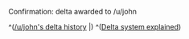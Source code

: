 Confirmation: delta awarded to /u/john

^([/u/john's delta history][user_history] |)
^([Delta system explained][delta_system])

[user_history]:
    https://www.reddit.com/r/test/wiki/user/john
[delta_system]:
    https://www.reddit.com/r/test/wiki/deltabot
